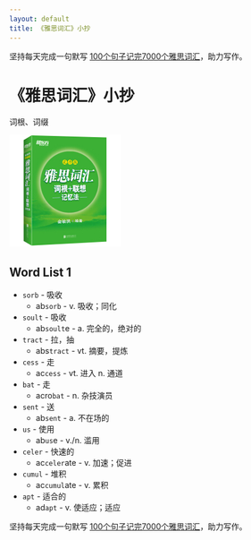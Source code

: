 ```yaml
---
layout: default
title: 《雅思词汇》小抄
---
```


坚持每天完成一句默写 [100个句子记完7000个雅思词汇](ielts-silent-writing.html)，助力写作。

# 《雅思词汇》小抄

词根、词缀

<img src="images/ielts_vocabulary.jpg" alt="the cover of book"/>

## Word List 1
* `sorb` - 吸收
    * ab`sorb` - v. 吸收；同化
* `soult` - 吸收
    * ab`soult`e - a. 完全的，绝对的
* `tract` - 拉，抽
    * abs`tract` - vt. 摘要，提炼
* `cess` - 走
    * ac`cess` - vt. 进入 n. 通道
* `bat` - 走
    * acro`bat` - n. 杂技演员
* `sent` - 送
    * ab`sent` - a. 不在场的
* `us` - 使用
    * ab`us`e - v./n. 滥用
* `celer` - 快速的
    * ac`celer`ate - v. 加速；促进
* `cumul` - 堆积
    * ac`cumul`ate - v. 累积
* `apt` - 适合的
    * ad`apt` - v. 使适应；适应
    
坚持每天完成一句默写 [100个句子记完7000个雅思词汇](ielts100.html)，助力写作。
